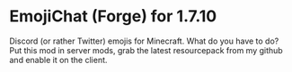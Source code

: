 # EmojiChat (Forge) for 1.7.10

Discord (or rather Twitter) emojis for Minecraft. What do you have to do? Put this mod in server mods, grab the latest resourcepack from my github and enable it on the client.